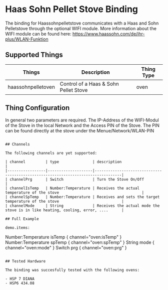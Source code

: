 # Haas Sohn Pellet Stove Binding

The binding for Haassohnpelletstove communicates with a Haas and Sohn Pelletstove through the optional
WIFI module. More information about the WIFI module can be found here: https://www.haassohn.com/de/ihr-plus/WLAN-Funktion

## Supported Things

| Things                    | Description                                                                  | Thing Type |
|---------------------------|------------------------------------------------------------------------------|------------|
| haassohnpelletoven        | Control of a Haas & Sohn Pellet Stove                                        | oven	    |


## Thing Configuration

In general two parameters are required. The IP-Address of the WIFI-Modul of the Stove in the local Network and the Access PIN of the Stove.
The PIN can be found directly at the stove under the Menue/Network/WLAN-PIN

```Thing haassohnpelletoven:oven:myOven "Pelletstove"  [ hostIP="192.168.0.23", hostPIN=1234]

## Channels

The following channels are yet supported:

| channel  		  | type               | description                                              						  |
|-----------------|--------------------|----------------------------------------------------------------------------------|
| channelPrg      | Switch 	 	       | Turn the Stove On/Off		                              						  |
| channelIsTemp   | Number:Temperature | Receives the actual temperature of the stove	          						  |
| channelSpTemp   | Number:Temperature | Receives and sets the target temperature of the stove	  						  |
| channelMode     | String             | Receives the actual mode the stove is in like heating, cooling, error, ....	  |

## Full Example

demo.items:

```
Number:Temperature isTemp { channel="oven:isTemp" }
Number:Temperature spTemp { channel="oven:spTemp" }
String mode   { channel="oven:mode" }
Switch prg    	{ channel="oven:prg" }
```

## Tested Hardware

The binding was succesfully tested with the following ovens:

- HSP 7 DIANA
- HSP6 434.08

